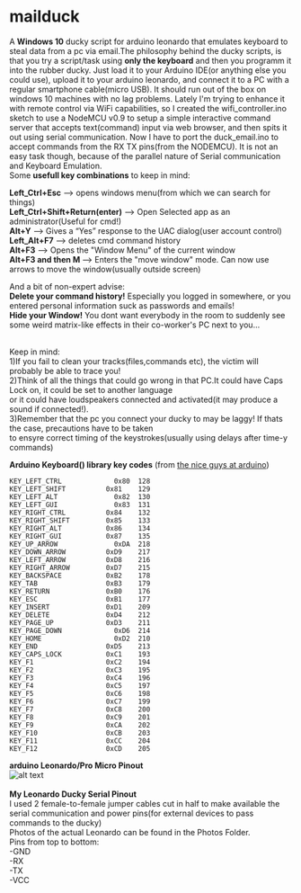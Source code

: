 # mailduck
A <b>Windows 10</b> ducky script for arduino leonardo that emulates keyboard to steal data from a pc via email.The philosophy behind the ducky scripts, is that you try a script/task using <b> only the keyboard</b> and then you programm it into the rubber ducky. Just load it to your Arduino IDE(or anything else you could use), upload it to your arduino leonardo, and connect it to a  PC with a regular smartphone cable(micro USB).  It should run out of the box on windows 10 machines with no lag problems. Lately I'm trying to enhance it with remote control via WiFi capabilities, so I created the wifi_controller.ino sketch to use a NodeMCU v0.9 to setup a simple interactive command server that accepts text(command) input via web browser, and then spits it out using serial communication. Now I have to port the duck_email.ino to accept commands from the RX TX pins(from the NODEMCU). It is not an easy task though, because of the parallel nature of Serial communication and Keyboard Emulation.</br>
Some <b>usefull key combinations</b> to keep in mind:

<b>Left_Ctrl+Esc</b> --> opens windows menu(from which we can search for things) </br>
<b>Left_Ctrl+Shift+Return(enter)</b> --> Open Selected app as an administrator(Useful for cmd!)</br>
<b>Alt+Y</b> --> Gives a “Yes” response to the UAC dialog(user account control)</br>
<b>Left_Alt+F7</b> --> deletes cmd command history</br>
<b>Alt+F3</b> --> Opens the "Window Menu" of the current window</br>
<b>Alt+F3 and then M </b>  --> Enters the "move window" mode. Can now use arrows to move the window(usually outside screen)</br>


And a bit of non-expert advise:</br>
<b>Delete your command history!</b> Especially you logged in somewhere, or you entered personal information suck as passwords and emails!</br>
<b>Hide your Window!</b> You dont want everybody in the room to suddenly see some weird matrix-like effects in their co-worker's PC next to you...</br>
</br>



Keep in mind:</br>
1)If you fail to clean your tracks(files,commands etc), the victim will probably be able to trace you!</br>
2)Think of all the things that could go wrong in that PC.It could have Caps Lock on, it could be set to another language</br>
or it could have loudspeakers connected and activated(it may produce a sound if connected!).</br>
3)Remember that the pc you connect your ducky to may be laggy! If thats the case, precautions have to be taken</br>
to ensyre correct timing of the keystrokes(usually using delays after time-y commands)</br>

<b> Arduino Keyboard() library key codes</b> (from [the nice guys at arduino](https://www.arduino.cc/en/Reference/KeyboardModifiers))</br>
```
KEY_LEFT_CTRL	          0x80	128
KEY_LEFT_SHIFT	        0x81	129
KEY_LEFT_ALT	          0x82	130
KEY_LEFT_GUI	          0x83	131
KEY_RIGHT_CTRL        	0x84	132
KEY_RIGHT_SHIFT	        0x85	133
KEY_RIGHT_ALT         	0x86	134
KEY_RIGHT_GUI         	0x87	135
KEY_UP_ARROW	          0xDA	218
KEY_DOWN_ARROW	        0xD9	217
KEY_LEFT_ARROW	        0xD8	216
KEY_RIGHT_ARROW       	0xD7	215
KEY_BACKSPACE         	0xB2	178
KEY_TAB	                0xB3	179
KEY_RETURN            	0xB0	176
KEY_ESC               	0xB1	177
KEY_INSERT            	0xD1	209
KEY_DELETE	            0xD4	212
KEY_PAGE_UP           	0xD3	211
KEY_PAGE_DOWN	          0xD6	214
KEY_HOME	              0xD2	210
KEY_END               	0xD5	213
KEY_CAPS_LOCK         	0xC1	193
KEY_F1	                0xC2	194
KEY_F2	                0xC3	195
KEY_F3	                0xC4	196
KEY_F4	                0xC5	197
KEY_F5	                0xC6	198
KEY_F6	                0xC7	199
KEY_F7	                0xC8	200
KEY_F8	                0xC9	201
KEY_F9	                0xCA	202
KEY_F10	                0xCB	203
KEY_F11	                0xCC	204
KEY_F12	                0xCD	205
```
**arduino Leonardo/Pro Micro Pinout**</br>
![alt text](https://cdn.sparkfun.com/assets/9/c/3/c/4/523a1765757b7f5c6e8b4567.png)
</br></br>**My Leonardo Ducky Serial Pinout**</br>
I used 2 female-to-female jumper cables cut in half to make available the serial communication and power pins(for external 
devices to pass commands to the ducky)
</br>
Photos of the actual Leonardo can be found in the Photos Folder.
</br>
Pins from top to bottom:</br>
-GND                </br>
-RX              </br>
-TX         </br>
-VCC </br>

